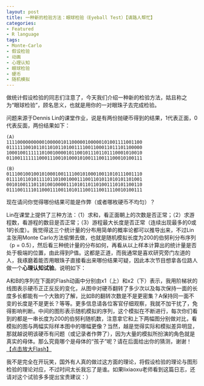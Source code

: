 ```yaml
---
layout: post
title: 一种新的检验方法：眼球检验（Eyeball Test）【请路人帮忙】
categories:
- Featured
- R language
tags:
- Monte-Carlo
- 假设检验
- 动画
- 心理认知
- 眼球检验
- 硬币
- 随机模拟
---
```


做统计假设检验的同志们注意了，今天我们介绍一种新的检验方法，姑且称之为“眼球检验”，顾名思义，也就是用你的一对眼珠子去完成检验。

问题来源于Dennis Lin的课堂作业，说是有两份抛硬币得到的结果，1代表正面，0代表反面，两份结果如下：

    
    (A)
    11110000000000100000101100000100000101001111001100
    01111110010110110101101001111001100011011101100000
    10001001111110100100001011001011101101110001010010
    01100111111100011100101000101001110011100010100111
    
    (B)
    01110010010010100010011110010100010011010111001110
    01111011010111101101001000111001101011010101101001
    00101001110110100100001110101101101001110101100110
    01110011110110001110011010111001110011110010100111


现在请问你觉得哪份结果可能是作弊（或者哪枚硬币不均匀）？

Lin在课堂上提供了三种方法：（1）求和，看正面朝上的次数是否正常；（2）求游程数，看游程的数目是否正常；（3）游程最大长度是否正常（连续出现最多的0或1的长度）。我觉得这三个统计量的分布用简单的概率论都可以推导出来，不过Lin主张用Monte Carlo方法偷懒去做，也就是随机模拟长度为200的伯努利分布序列（p = 0.5），然后看三种统计量的分布如何，再看从以上样本计算出的统计量是否处于极端的位置，由此得到P值。这都是正道，而我通常是喜欢研究旁门左道的人，我琢磨着能否用眼珠子直接看出来哪份结果可疑，因此本次节目想拿各位路人做一个**心理认知试验**。说明如下：

A和B的序列在下面的Flash动画中分别由x1（上）和x2（下）表示，我用阶梯状的线图表示硬币正正反反的变化，从图中对硬币翻转了多少次以及每次保持一面的长度多长都能有一个大致的了解，比如B的翻转次数是不是更密集？A保持同一面不变的长度是不是更长？等等。更多信息请各位客官仔细观察，我就不加干扰了，免得影响判断。中间的图形表示随机模拟的序列，这个模拟在不断进行，每次你们看到的都是一串长度为200的伯努利随机数，注意拿它和上下两幅图分别做对比，看模拟的图与两幅实际样本图中的哪幅更像？当然，越是觉得实际和模拟差异明显，那就越说明该硬币有问题（或记录者作弊了），因为大量的模拟所扮演的角色就是真实的母体。那么究竟哪个是母体的“孩子”呢？请在后面给出你的猜测，谢谢！[【点击放大Flash】](http://yihui.name/en/wp-content/uploads/1222134826_0.swf)



我不是完全在开玩笑，国外有人真的做过这方面的理论，将假设检验的理论与图形检验的理论对应，不过时间太长我忘了是谁。如果lixiaoxu老师看到这篇日志，还请对这个试验多多提出宝贵建议：）
